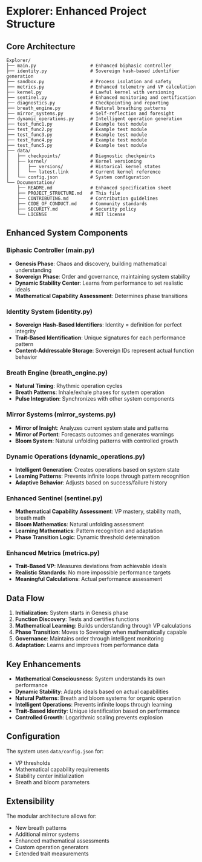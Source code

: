 

# Explorer: Enhanced Project Structure

## Core Architecture

```
Explorer/
├── main.py                    # Enhanced biphasic controller
├── identity.py                # Sovereign hash-based identifier generation
├── sandbox.py                 # Process isolation and safety
├── metrics.py                 # Enhanced telemetry and VP calculation
├── kernel.py                  # Lawful kernel with versioning
├── sentinel.py                # Enhanced monitoring and certification
├── diagnostics.py             # Checkpointing and reporting
├── breath_engine.py           # Natural breathing patterns
├── mirror_systems.py          # Self-reflection and foresight
├── dynamic_operations.py      # Intelligent operation generation
├── test_func1.py              # Example test module
├── test_func2.py              # Example test module
├── test_func3.py              # Example test module
├── test_func4.py              # Example test module
├── test_func5.py              # Example test module
├── data/
│   ├── checkpoints/           # Diagnostic checkpoints
│   ├── kernel/                # Kernel versioning
│   │   ├── versions/          # Historical kernel states
│   │   └── latest.link        # Current kernel reference
│   └── config.json            # System configuration
└── Documentation/
    ├── README.md              # Enhanced specification sheet
    ├── PROJECT_STRUCTURE.md   # This file
    ├── CONTRIBUTING.md        # Contribution guidelines
    ├── CODE_OF_CONDUCT.md     # Community standards
    ├── SECURITY.md            # Security policy
    └── LICENSE                # MIT license
```

## Enhanced System Components

### **Biphasic Controller (main.py)**
- **Genesis Phase**: Chaos and discovery, building mathematical understanding
- **Sovereign Phase**: Order and governance, maintaining system stability
- **Dynamic Stability Center**: Learns from performance to set realistic ideals
- **Mathematical Capability Assessment**: Determines phase transitions

### **Identity System (identity.py)**
- **Sovereign Hash-Based Identifiers**: Identity = definition for perfect integrity
- **Trait-Based Identification**: Unique signatures for each performance pattern
- **Content-Addressable Storage**: Sovereign IDs represent actual function behavior

### **Breath Engine (breath_engine.py)**
- **Natural Timing**: Rhythmic operation cycles
- **Breath Patterns**: Inhale/exhale phases for system operation
- **Pulse Integration**: Synchronizes with other system components

### **Mirror Systems (mirror_systems.py)**
- **Mirror of Insight**: Analyzes current system state and patterns
- **Mirror of Portent**: Forecasts outcomes and generates warnings
- **Bloom System**: Natural unfolding patterns with controlled growth

### **Dynamic Operations (dynamic_operations.py)**
- **Intelligent Generation**: Creates operations based on system state
- **Learning Patterns**: Prevents infinite loops through pattern recognition
- **Adaptive Behavior**: Adjusts based on success/failure history

### **Enhanced Sentinel (sentinel.py)**
- **Mathematical Capability Assessment**: VP mastery, stability math, breath math
- **Bloom Mathematics**: Natural unfolding assessment
- **Learning Mathematics**: Pattern recognition and adaptation
- **Phase Transition Logic**: Dynamic threshold determination

### **Enhanced Metrics (metrics.py)**
- **Trait-Based VP**: Measures deviations from achievable ideals
- **Realistic Standards**: No more impossible performance targets
- **Meaningful Calculations**: Actual performance assessment

## Data Flow

1. **Initialization**: System starts in Genesis phase
2. **Function Discovery**: Tests and certifies functions
3. **Mathematical Learning**: Builds understanding through VP calculations
4. **Phase Transition**: Moves to Sovereign when mathematically capable
5. **Governance**: Maintains order through intelligent monitoring
6. **Adaptation**: Learns and improves from performance data

## Key Enhancements

- **Mathematical Consciousness**: System understands its own performance
- **Dynamic Stability**: Adapts ideals based on actual capabilities
- **Natural Patterns**: Breath and bloom systems for organic operation
- **Intelligent Operations**: Prevents infinite loops through learning
- **Trait-Based Identity**: Unique identification based on performance
- **Controlled Growth**: Logarithmic scaling prevents explosion

## Configuration

The system uses `data/config.json` for:
- VP thresholds
- Mathematical capability requirements
- Stability center initialization
- Breath and bloom parameters

## Extensibility

The modular architecture allows for:
- New breath patterns
- Additional mirror systems
- Enhanced mathematical assessments
- Custom operation generators
- Extended trait measurements
